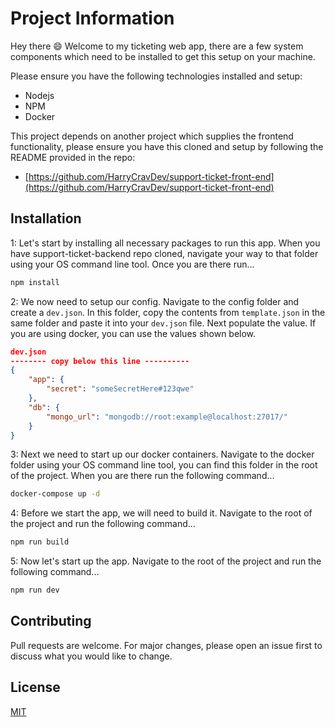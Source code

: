 # Project Information

Hey there 😄 Welcome to my ticketing web app, there are a few system components which need to be installed to get this setup on your machine. 

Please ensure you have the following technologies installed and setup:
- Nodejs
- NPM
- Docker

This project depends on another project which supplies the frontend functionality, please ensure you have this cloned and setup by following the README provided in the repo: 
- [https://github.com/HarryCravDev/support-ticket-front-end](https://github.com/HarryCravDev/support-ticket-front-end)

## Installation
1:
Let's start by installing all necessary packages to run this app. When you have support-ticket-backend
 repo cloned, navigate your way to that folder using your OS command line tool. Once you are there run...


```bash
npm install
```

2: We now need to setup our config. Navigate to the config folder and create a `dev.json`. In this folder, copy the contents from `template.json` in the same folder and paste it into your `dev.json` file. Next populate the value. If you are using docker, you can use the values shown below.

```json
dev.json
-------- copy below this line ----------
{
	"app": {
		"secret": "someSecretHere#123qwe"
	},
	"db": {
		"mongo_url": "mongodb://root:example@localhost:27017/"
	}
}
```

3:
Next we need to start up our docker containers. Navigate to the docker folder using your OS command line tool, you can find this folder in the root of the project. When you are there run the following command...
```bash
docker-compose up -d
```

4:
Before we start the app, we will need to build it. Navigate to the root of the project and run the following command...
```bash
npm run build
```

5:
Now let's start up the app. Navigate to the root of the project and run the following command...
```bash
npm run dev
```


## Contributing
Pull requests are welcome. For major changes, please open an issue first to discuss what you would like to change.


## License
[MIT](https://choosealicense.com/licenses/mit/)